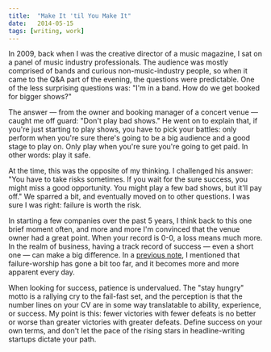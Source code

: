 ```yaml
---
title:  "Make It 'til You Make It"
date:   2014-05-15
tags: [writing, work]
---
```

In 2009, back when I was the creative director of a music magazine, I sat on a panel of music industry professionals. The audience was mostly comprised of bands and curious non-music-industry people, so when it came to the Q&A part of the evening, the questions were predictable. One of the less surprising questions was: "I'm in a band. How do we get booked for bigger shows?"

The answer — from the owner and booking manager of a concert venue — caught me off guard: "Don't play bad shows." He went on to explain that, if you're just starting to play shows, you have to pick your battles: only perform when you're sure there's going to be a big audience and a good stage to play on. Only play when you're sure you're going to get paid. In other words: play it safe.

At the time, this was the opposite of my thinking. I challenged his answer: "You have to take risks sometimes. If you wait for the sure success, you might miss a good opportunity. You might play a few bad shows, but it'll pay off." We sparred a bit, and eventually moved on to other questions. I was sure I was right: failure is worth the risk.

In starting a few companies over the past 5 years, I think back to this one brief moment often, and more and more I'm convinced that the venue owner had a great point. When your record is 0-0, a loss means much more. In the realm of business, having a track record of success — even a short one — can make a big difference. In a [previous note](/blog/what-happens-when-things-go-wrong), I mentioned that failure-worship has gone a bit too far, and it becomes more and more apparent every day.

When looking for success, patience is undervalued. The "stay hungry" motto is a rallying cry to the fail-fast set, and the perception is that the number lines on your CV are in some way translatable to ability, experience, or success. My point is this: fewer victories with fewer defeats is no better or worse than greater victories with greater defeats. Define success on your own terms, and don't let the pace of the rising stars in headline-writing startups dictate your path.
